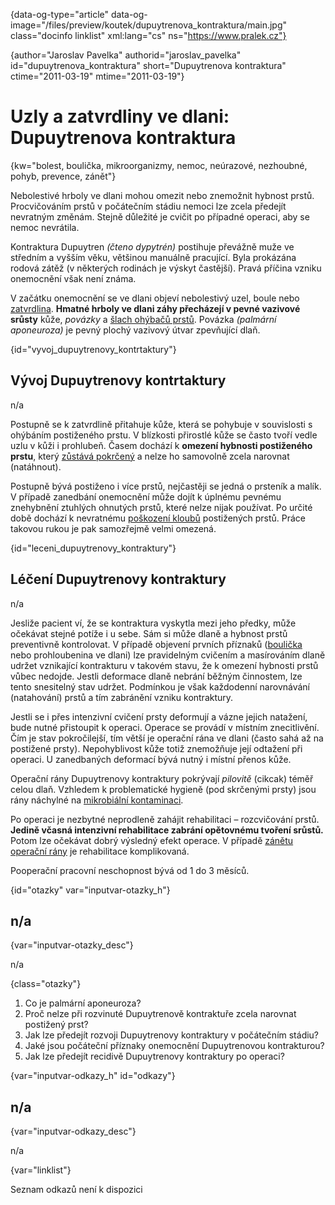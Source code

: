 
{data-og-type="article" data-og-image="/files/preview/koutek/dupuytrenova_kontraktura/main.jpg" class="docinfo linklist" xml:lang="cs" ns="https://www.pralek.cz"}

{author="Jaroslav Pavelka" authorid="jaroslav\_pavelka" id="dupuytrenova\_kontraktura" short="Dupuytrenova kontraktura" ctime="2011-03-19" mtime="2011-03-19"}

# Uzly a zatvrdliny ve dlani: Dupuytrenova kontraktura

{kw="bolest, boulička, mikroorganizmy, nemoc, neúrazové, nezhoubné, pohyb, prevence, zánět"}

Nebolestivé hrboly ve dlani mohou omezit nebo znemožnit hybnost prstů. Procvičováním prstů v počátečním stádiu nemoci lze zcela předejít nevratným změnám. Stejně důležité je cvičit po případné operaci, aby se nemoc nevrátila.

Kontraktura Dupuytren _(čteno dypytrén)_ postihuje převážně muže ve středním a vyšším věku, většinou manuálně pracující. Byla prokázána rodová zátěž (v některých rodinách je výskyt častější). Pravá příčina vzniku onemocnění však není známa.

V začátku onemocnění se ve dlani objeví nebolestivý uzel, boule nebo [zatvrdlina][1]. **Hmatné hrboly ve dlani záhy přecházejí v pevné vazivové srůsty** kůže, _povázky_ a [šlach ohýbačů prstů][2]. Povázka _(palmární aponeuroza)_ je pevný plochý vazivový útvar zpevňující dlaň.

{id="vyvoj\_dupuytrenovy\_kontrtaktury"}

## Vývoj Dupuytrenovy kontrtaktury

n/a

Postupně se k zatvrdlině přitahuje kůže, která se pohybuje v souvislosti s ohýbáním postiženého prstu. V blízkosti přirostlé kůže se často tvoří vedle uzlu v kůži i prohlubeň. Časem dochází k **omezení hybnosti postiženého prstu**, který [zůstává pokrčený][3] a nelze ho samovolně zcela narovnat (natáhnout).

Postupně bývá postiženo i více prstů, nejčastěji se jedná o prsteník a malík. V případě zanedbání onemocnění může dojít k úplnému pevnému znehybnění ztuhlých ohnutých prstů, které nelze nijak používat. Po určité době dochází k nevratnému [poškození kloubů][4] postižených prstů. Práce takovou rukou je pak samozřejmě velmi omezená.

{id="leceni\_dupuytrenovy\_kontraktury"}

## Léčení Dupuytrenovy kontraktury

n/a

Jesliže pacient ví, že se kontraktura vyskytla mezi jeho předky, může očekávat stejné potíže i u sebe. Sám si může dlaně a hybnost prstů preventivně kontrolovat. V případě objevení prvních příznaků ([boulička][5] nebo prohloubenina ve dlani) lze pravidelným cvičením a masírováním dlaně udržet vznikající kontrakturu v takovém stavu, že k omezení hybnosti prstů vůbec nedojde. Jestli deformace dlaně nebrání běžným činnostem, lze tento snesitelný stav udržet. Podmínkou je však každodenní narovnávání (natahování) prstů a tím zabránění vzniku kontraktury.

Jestli se i přes intenzivní cvičení prsty deformují a vázne jejich natažení, bude nutné přistoupit k operaci. Operace se provádí v místním znecitlivění. Čím je stav pokročilejší, tím větší je operační rána ve dlani (často sahá až na postižené prsty). Nepohyblivost kůže totiž znemožňuje její odtažení při operaci. U zanedbaných deformací bývá nutný i místní přenos kůže.

Operační rány Dupuytrenovy kontraktury pokrývají _pilovitě_ (cikcak) téměř celou dlaň. Vzhledem k problematické hygieně (pod skrčenými prsty) jsou rány náchylné na [mikrobiální kontaminaci][6].

Po operaci je nezbytné neprodleně zahájit rehabilitaci – rozcvičování prstů. **Jedině včasná intenzivní rehabilitace zabrání opětovnému tvoření srůstů.** Potom lze očekávat dobrý výsledný efekt operace. V případě [zánětu operační rány][7] je rehabilitace komplikovaná.

Pooperační pracovní neschopnost bývá od 1 do 3 měsíců.

{id="otazky" var="inputvar-otazky_h"}

## n/a

{var="inputvar-otazky_desc"}

n/a

{class="otazky"}

  1. Co je palmární aponeuroza?
  2. Proč nelze při rozvinuté Dupuytrenově kontraktuře zcela narovnat postižený prst?
  3. Jak lze předejít rozvoji Dupuytrenovy kontraktury v počátečním stádiu?
  4. Jaké jsou počáteční příznaky onemocnění Dupuytrenovou kontrakturou?
  5. Jak lze předejít recidivě Dupuytrenovy kontraktury po operaci?

{var="inputvar-odkazy_h" id="odkazy"}

## n/a

{var="inputvar-odkazy_desc"}

n/a

{var="linklist"}

Seznam odkazů není k dispozici

 [1]: puchyr_mozol_kuri_oko
 [2]: onemocneni_slach
 [3]: lupavy_prst
 [4]: artroza
 [5]: nezhoubne_nadory
 [6]: mikroorganizmy
 [7]: zanet

